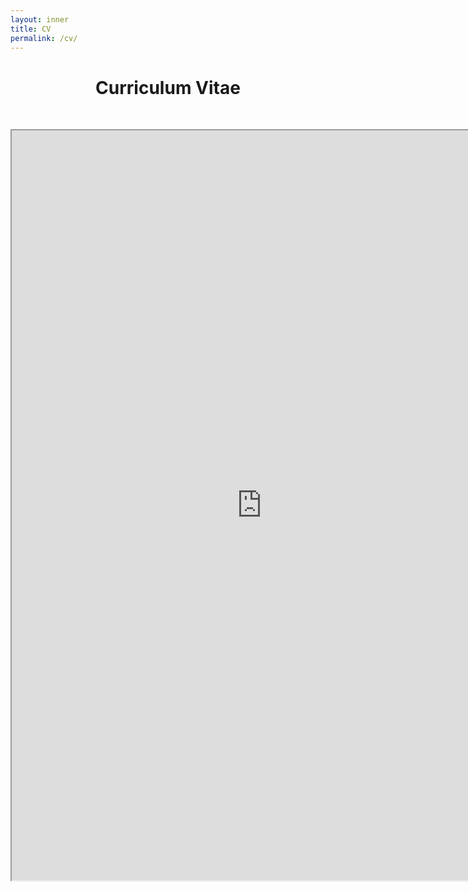 ```yaml
---
layout: inner
title: CV
permalink: /cv/
---
```


# <center> Curriculum Vitae </center>

<head>
<link rel="shortcut icon" type="image/png" href="/favicon2.png">
</head>

<p>&nbsp;
</p>

<!-- <p style="font-size:15px;font-family: 'Source Sans Pro', sans-serif"> -->
<!-- You can find my <i>curriculum vitae</i> <a style="color: #081b88" href="https://drive.google.com/file/d/1Q79ZdZDi0tXYvBy4UZQdzYQTrBe7g5vU/view?usp=drive_link" target="_blank"><u>here</u></a>. -->
<!--  </p> -->

<!-- <p>&nbsp;</p> -->

<!-- Embedding the CV PDF -->
<center>
  <iframe src="https://drive.google.com/file/d/1Q79ZdZDi0tXYvBy4UZQdzYQTrBe7g5vU/view?usp=sharing" width="800px" height="1200px"></iframe>
</center>
